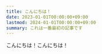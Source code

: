 ```yaml
---
title: こんにちは！
date: 2023-01-01T00:00:00+09:00
lastmod: 2024-01-01T00:00:00+09:00
summary: これは一番最初の記事です
---
```


こんにちは！こんにちは！
